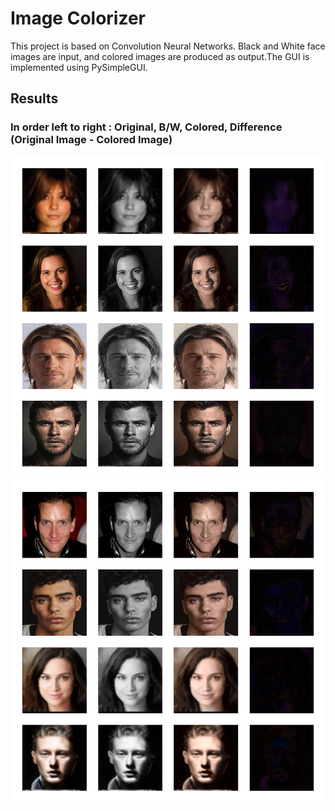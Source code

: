 # Image Colorizer

This project is based on Convolution Neural Networks. Black and White face images are input, and colored images are produced as output.The GUI is implemented using PySimpleGUI. 

## Results

### In order left to right : Original, B/W, Colored, Difference (Original Image - Colored Image)
![Screenshot](https://github.com/168varun/Image-Colorizer/blob/master/ss1.jpg)
![Screenshot](https://github.com/168varun/Image-Colorizer/blob/master/ss2.jpg)
